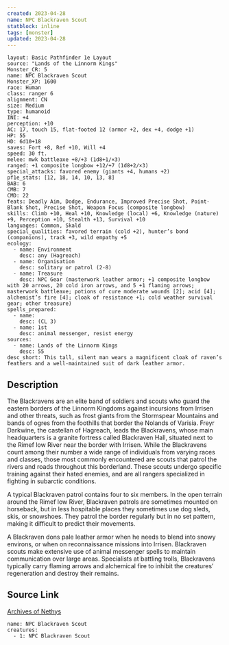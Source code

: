 ```yaml
---
created: 2023-04-28
name: NPC Blackraven Scout
statblock: inline
tags: [monster]
updated: 2023-04-28
---
```

```statblock
layout: Basic Pathfinder 1e Layout
source: "Lands of the Linnorm Kings"
Monster_CR: 5
name: NPC Blackraven Scout
Monster_XP: 1600
race: Human
class: ranger 6
alignment: CN
size: Medium
type: humanoid
INI: +4
perception: +10
AC: 17, touch 15, flat-footed 12 (armor +2, dex +4, dodge +1)
HP: 55
HD: 6d10+18
saves: Fort +8, Ref +10, Will +4
speed: 30 ft.
melee: mwk battleaxe +8/+3 (1d8+1/×3)
ranged: +1 composite longbow +12/+7 (1d8+2/×3)
special_attacks: favored enemy (giants +4, humans +2)
pf1e_stats: [12, 18, 14, 10, 13, 8]
BAB: 6
CMB: 7
CMD: 22
feats: Deadly Aim, Dodge, Endurance, Improved Precise Shot, Point-Blank Shot, Precise Shot, Weapon Focus (composite longbow)
skills: Climb +10, Heal +10, Knowledge (local) +6, Knowledge (nature) +9, Perception +10, Stealth +13, Survival +10
languages: Common, Skald
special_qualities: favored terrain (cold +2), hunter’s bond (companions), track +3, wild empathy +5
ecology:
  - name: Environment
    desc: any (Hagreach)
  - name: Organisation
    desc: solitary or patrol (2-8)
  - name: Treasure
    desc: NPC Gear (masterwork leather armor; +1 composite longbow with 20 arrows, 20 cold iron arrows, and 5 +1 flaming arrows; masterwork battleaxe; potions of cure moderate wounds [2]; acid [4]; alchemist’s fire [4]; cloak of resistance +1; cold weather survival gear; other treasure)
spells_prepared:
  - name:
    desc: (CL 3)
  - name: 1st
    desc: animal messenger, resist energy
sources:
  - name: Lands of the Linnorm Kings
    desc: 55
desc_short: This tall, silent man wears a magnificent cloak of raven’s feathers and a well-maintained suit of dark leather armor.
```
## Description
The Blackravens are an elite band of soldiers and scouts who guard the eastern borders of the Linnorm Kingdoms against incursions from Irrisen and other threats, such as frost giants from the Stormspear Mountains and bands of ogres from the foothills that border the Nolands of Varisia. Freyr Darkwine, the castellan of Hagreach, leads the Blackravens, whose main headquarters is a granite fortress called Blackraven Hall, situated next to the Rimef low River near the border with Irrisen. While the Blackravens count among their number a wide range of individuals from varying races and classes, those most commonly encountered are scouts that patrol the rivers and roads throughout this borderland. These scouts undergo specific training against their hated enemies, and are all rangers specialized in fighting in subarctic conditions.

A typical Blackraven patrol contains four to six members. In the open terrain around the Rimef low River, Blackraven patrols are sometimes mounted on horseback, but in less hospitable places they sometimes use dog sleds, skis, or snowshoes. They patrol the border regularly but in no set pattern, making it difficult to predict their movements.

A Blackraven dons pale leather armor when he needs to blend into snowy environs, or when on reconnaissance missions into Irrisen. Blackraven scouts make extensive use of animal messenger spells to maintain communication over large areas. Specialists at battling trolls, Blackravens typically carry flaming arrows and alchemical fire to inhibit the creatures’ regeneration and destroy their remains.
## Source Link
[Archives of Nethys](https://aonprd.com/NPCDisplay.aspx?ItemName=Blackraven%20Scout)
```encounter-table
name: NPC Blackraven Scout
creatures:
  - 1: NPC Blackraven Scout
```

